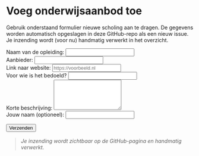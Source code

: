 # Voeg onderwijsaanbod toe

Gebruik onderstaand formulier nieuwe scholing aan te dragen. De gegevens worden automatisch opgeslagen in deze GitHub-repo als een nieuw issue. Je inzending wordt (voor nu) handmatig verwerkt in het overzicht.

<form id="scholingsformulier">
  <div class="form-group">
    <label for="opleiding">Naam van de opleiding:</label>
    <input name="opleiding" id="opleiding" required>
  </div>

  <div class="form-group">
    <label for="aanbieder">Aanbieder:</label>
    <input name="aanbieder" id="aanbieder" required>
  </div>

  <div class="form-group">
    <label for="link">Link naar website:</label>
    <input name="link" id="link" type="text" placeholder="https://voorbeeld.nl">
  </div>

  <div class="form-group">
    <label for="doelgroep">Voor wie is het bedoeld?</label>
    <input name="doelgroep" id="doelgroep">
  </div>

  <div class="form-group">
    <label for="beschrijving">Korte beschrijving:</label>
    <textarea name="beschrijving" id="beschrijving" rows="5"></textarea>
  </div>

  <div class="form-group">
    <label for="naam">Jouw naam (optioneel):</label>
    <input name="naam" id="naam">
  </div>

  <button type="submit">Verzenden</button>
</form>

<div id="status" style="margin-top: 1rem;"></div>

<script>
document.getElementById("scholingsformulier").addEventListener("submit", async function(e) {
  e.preventDefault();
  const data = new FormData(e.target);
  const values = Object.fromEntries(data.entries());

  const issueBody = `
**Naam opleiding**: ${values.opleiding}
**Aanbieder**: ${values.aanbieder}
**Website**: ${values.link}
**Doelgroep**: ${values.doelgroep}
**Beschrijving**:
${values.beschrijving}

*Ingediend door: ${values.naam || 'anoniem'}*
  `;

  const response = await fetch("https://api.github.com/repos/Ajsvdk/Ai-Geletterdheid-FMS/issues", {
    method: "POST",
    headers: {
      "Authorization": "Bearer YOUR_TOKEN_HERE",  // ← vervang met veilige token via backend
      "Accept": "application/vnd.github+json"
    },
    body: JSON.stringify({
      title: `Nieuw aanbod: ${values.opleiding}`,
      body: issueBody,
      labels: ["inzending"]
    })
  });

  const status = document.getElementById("status");
  if (response.ok) {
    status.innerText = "✅ Bedankt! Je inzending is opgeslagen als issue in de GitHub-repo.";
    e.target.reset();
  } else {
    status.innerText = "❌ Er ging iets mis. Probeer het later opnieuw.";
  }
});
</script>

> *Je inzending wordt zichtbaar op de GitHub-pagina en handmatig verwerkt.*
